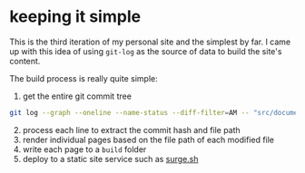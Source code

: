 # keeping it simple

This is the third iteration of my personal site and the simplest by far. I came up with this idea of using `git-log` as the source of data to build the site's content.

The build process is really quite simple:
1. get the entire git commit tree
```bash
git log --graph --oneline --name-status --diff-filter=AM -- "src/documents/"
```
2. process each line to extract the commit hash and file path
3. render individual pages based on the file path of each modified file
4. write each page to a `build` folder
5. deploy to a static site service such as [surge.sh](surge.sh)
